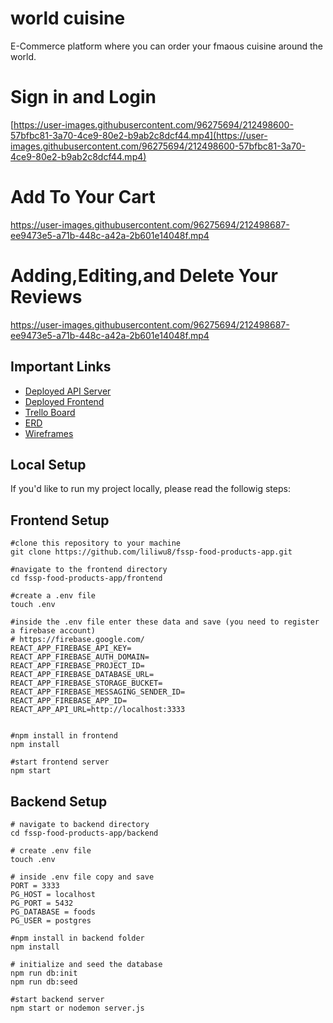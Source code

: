 # world cuisine
E-Commerce platform where you can order your fmaous cuisine around the world. 

# Sign in and Login 
[https://user-images.githubusercontent.com/96275694/212498600-57bfbc81-3a70-4ce9-80e2-b9ab2c8dcf44.mp4](https://user-images.githubusercontent.com/96275694/212498600-57bfbc81-3a70-4ce9-80e2-b9ab2c8dcf44.mp4)

# Add To Your Cart
[https://user-images.githubusercontent.com/96275694/212498687-ee9473e5-a71b-448c-a42a-2b601e14048f.mp4
](https://user-images.githubusercontent.com/96275694/212498687-ee9473e5-a71b-448c-a42a-2b601e14048f.mp4)


# Adding,Editing,and Delete Your Reviews
[https://user-images.githubusercontent.com/96275694/212498687-ee9473e5-a71b-448c-a42a-2b601e14048f.mp4
](https://user-images.githubusercontent.com/96275694/212498719-560c95e5-56e7-449f-98c2-4e0cd60528e0.mp4)




## Important Links

- [Deployed API Server](https://world-cuisine.adaptable.app/)
- [Deployed Frontend](https://world-cuisines.netlify.app)
- [Trello Board](https://trello.com/b/foR4yAWN/food-around-the-world)
- [ERD](https://miro.com/welcomeonboard/SVd6WEJqb096VGs2Tk82ZllhRGN5RWp6MmxyQlJYTEZPb0J4ZWtCQk9hVXZac1VWajlVelpsMzFIaUxTTXBTeXwzNDU4NzY0NTE2MDA0NTYyMTU0?share_link_id=777480915680)
- [Wireframes](https://wireframe.cc/omtocH)

## Local Setup

If you'd like to run my project locally, please read the followig steps:

## Frontend Setup

```
#clone this repository to your machine
git clone https://github.com/liliwu8/fssp-food-products-app.git

#navigate to the frontend directory
cd fssp-food-products-app/frontend

#create a .env file 
touch .env

#inside the .env file enter these data and save (you need to register a firebase account)
# https://firebase.google.com/
REACT_APP_FIREBASE_API_KEY=
REACT_APP_FIREBASE_AUTH_DOMAIN=
REACT_APP_FIREBASE_PROJECT_ID=
REACT_APP_FIREBASE_DATABASE_URL=
REACT_APP_FIREBASE_STORAGE_BUCKET=
REACT_APP_FIREBASE_MESSAGING_SENDER_ID=
REACT_APP_FIREBASE_APP_ID=
REACT_APP_API_URL=http://localhost:3333


#npm install in frontend 
npm install

#start frontend server
npm start
```

## Backend Setup

```
# navigate to backend directory 
cd fssp-food-products-app/backend

# create .env file 
touch .env

# inside .env file copy and save
PORT = 3333
PG_HOST = localhost
PG_PORT = 5432
PG_DATABASE = foods
PG_USER = postgres

#npm install in backend folder
npm install

# initialize and seed the database
npm run db:init
npm run db:seed

#start backend server
npm start or nodemon server.js
```
